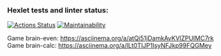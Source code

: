 ### Hexlet tests and linter status:
[![Actions Status](https://github.com/E1iza/frontend-project-44/actions/workflows/hexlet-check.yml/badge.svg)](https://github.com/E1iza/frontend-project-44/actions)
[![Maintainability](https://api.codeclimate.com/v1/badges/a04beb7f04046d0d0199/maintainability)](https://codeclimate.com/github/E1iza/frontend-project-44/maintainability)

Game brain-even: https://asciinema.org/a/atQi51jDamkAvKVlZPUIMC7rk
Game brain-calc: https://asciinema.org/a/lLt0TlJP1IsyNFJkp99FQGMey
